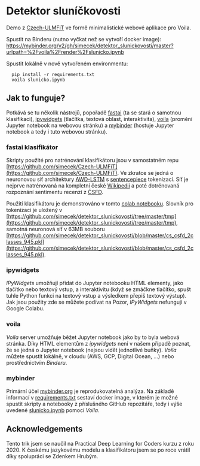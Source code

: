 # Detektor sluníčkovosti

Demo z [Czech-ULMFiT](https://github.com/simecek/Czech-ULMFiT) ve formě minimalistické webové aplikace pro Voila.

Spustit na Binderu (nutno vyčkat než se vytvoří docker image):  
https://mybinder.org/v2/gh/simecek/detektor_slunickovosti/master?urlpath=%2Fvoila%2Frender%2Fslunicko.ipynb

Spustit lokálně v nově vytvořeném environmentu:
```
  pip install -r requirements.txt
  voila slunicko.ipynb
```

## Jak to funguje?

Potkává se tu několik nástrojů, popořadě [fastai](https://docs.fast.ai/) (ta se stará o samotnou klasifikaci), [ipywidgets](https://ipywidgets.readthedocs.io/en/latest/) (tlačítka, textová oblast, interaktivita), [voila](https://voila.readthedocs.io/en/stable/using.html) (promění Jupyter notebook na webovou stránku) a [mybinder](https://mybinder.org/) (hostuje Jupyter notebook a tedy i tuto webovou stránku).

### fastai klasifikátor

Skripty použité pro natrénování klasifikátoru jsou v samostatném repu [https://github.com/simecek/Czech-ULMFiT](https://github.com/simecek/Czech-ULMFiT). Ve zkratce se jedná o neuronovou síť architektury [AWD-LSTM](https://yashuseth.blog/2018/09/12/awd-lstm-explanation-understanding-language-model/) s [sentencepiece](https://github.com/google/sentencepiece) tokenizací. Síť je nejprve natrénovaná na kompletní české [Wikipedii](https://cs.wikipedia.org/wiki/Hlavn%C3%AD_strana) a poté dotrénovaná rozpoznání sentimentu recenzí z [ČSFD](https://www.csfd.cz/). 

Použití klasifikátoru je demonstrováno v tomto [colab notebooku](https://colab.research.google.com/drive/1IAWBejZWvXDUirxA8RpBlV1sH3Mv8Uka?usp=sharing). Slovník pro tokenizaci je uložený v [https://github.com/simecek/detektor_slunickovosti/tree/master/tmp](https://github.com/simecek/detektor_slunickovosti/tree/master/tmp), samotná neuronová síť v 63MB souboru [https://github.com/simecek/detektor_slunickovosti/blob/master/cs_csfd_2classes_945.pkl](https://github.com/simecek/detektor_slunickovosti/blob/master/cs_csfd_2classes_945.pkl).

### ipywidgets

*IPyWidgets* umožňují přidat do Jupyter notebooku HTML elementy, jako tlačítko nebo textový vstup, a interaktivitu (když se zmáčkne tlačítko, spušt tuhle Python funkci na textový vstup a výsledkem přepiš textový výstup). Jak jsou použity zde se můžete podívat na Pozor, *IPyWidgets* nefungují v Google Colabu.

### voila

*Voila* server umožňuje běžet Jupyter notebook jako by to byla webová stránka. Díky HTML elementům z *ipywidgets* není v našem případě poznat, že se jedná o Jupyter notebook (nejsou vidět jednotlivé buňky). *Voila* můžete spustit lokálně, v cloudu (AWS, GCP, Digital Ocean, ...) nebo prostřednictvím *Binderu*. 

### mybinder

Primární účel [mybinder.org](https://mybinder.org/) je reprodukovatelná analýza. Na základě informací v [requirements.txt](https://github.com/simecek/detektor_slunickovosti/blob/master/requirements.txt) sestaví docker image, v kterém je možné spustit skripty a notebooky z příslušného GitHub repozitáře, tedy i výše uvedené [slunicko.ipynb](https://github.com/simecek/detektor_slunickovosti/blob/master/slunicko.ipynb) pomocí *Voila*.

## Acknowledgements

Tento trik jsem se naučil na Practical Deep Learning for Coders kurzu z roku 2020. K českému jazykovému modelu a klasifikátoru jsem se po roce vrátil díky spolupráci se Zdenkem Hrubým.
